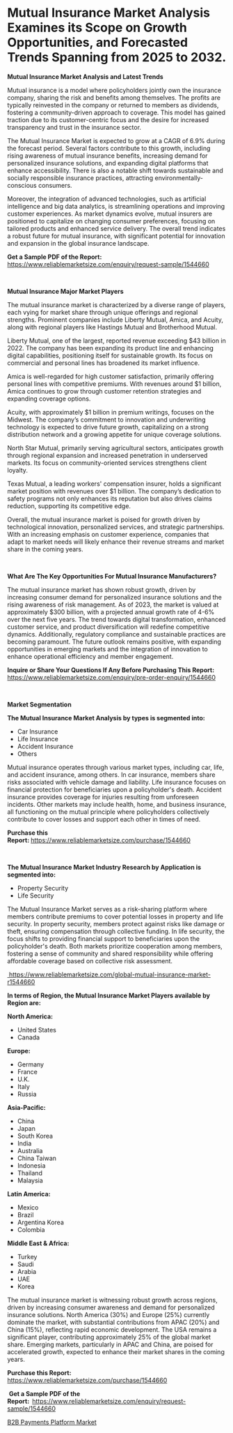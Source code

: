 <p><h1>Mutual Insurance Market Analysis Examines its Scope on Growth Opportunities, and Forecasted Trends Spanning from 2025 to 2032.</h1></p><p><strong>Mutual Insurance Market Analysis and Latest Trends</strong></p>
<p><p>Mutual insurance is a model where policyholders jointly own the insurance company, sharing the risk and benefits among themselves. The profits are typically reinvested in the company or returned to members as dividends, fostering a community-driven approach to coverage. This model has gained traction due to its customer-centric focus and the desire for increased transparency and trust in the insurance sector.</p><p>The Mutual Insurance Market is expected to grow at a CAGR of 6.9% during the forecast period. Several factors contribute to this growth, including rising awareness of mutual insurance benefits, increasing demand for personalized insurance solutions, and expanding digital platforms that enhance accessibility. There is also a notable shift towards sustainable and socially responsible insurance practices, attracting environmentally-conscious consumers. </p><p>Moreover, the integration of advanced technologies, such as artificial intelligence and big data analytics, is streamlining operations and improving customer experiences. As market dynamics evolve, mutual insurers are positioned to capitalize on changing consumer preferences, focusing on tailored products and enhanced service delivery. The overall trend indicates a robust future for mutual insurance, with significant potential for innovation and expansion in the global insurance landscape.</p></p>
<p><strong>Get a Sample PDF of the Report:&nbsp;</strong> <a href="https://www.reliablemarketsize.com/enquiry/request-sample/1544660?utm_campaign=2316&utm_medium=2&utm_source=Github&utm_content=ia&utm_term=09032025&utm_id=mutual-insurance">https://www.reliablemarketsize.com/enquiry/request-sample/1544660</a></p>
<p>&nbsp;</p>
<p><strong>Mutual Insurance Major Market Players</strong></p>
<p><p>The mutual insurance market is characterized by a diverse range of players, each vying for market share through unique offerings and regional strengths. Prominent companies include Liberty Mutual, Amica, and Acuity, along with regional players like Hastings Mutual and Brotherhood Mutual.</p><p>Liberty Mutual, one of the largest, reported revenue exceeding $43 billion in 2022. The company has been expanding its product line and enhancing digital capabilities, positioning itself for sustainable growth. Its focus on commercial and personal lines has broadened its market influence.</p><p>Amica is well-regarded for high customer satisfaction, primarily offering personal lines with competitive premiums. With revenues around $1 billion, Amica continues to grow through customer retention strategies and expanding coverage options.</p><p>Acuity, with approximately $1 billion in premium writings, focuses on the Midwest. The company’s commitment to innovation and underwriting technology is expected to drive future growth, capitalizing on a strong distribution network and a growing appetite for unique coverage solutions.</p><p>North Star Mutual, primarily serving agricultural sectors, anticipates growth through regional expansion and increased penetration in underserved markets. Its focus on community-oriented services strengthens client loyalty.</p><p>Texas Mutual, a leading workers' compensation insurer, holds a significant market position with revenues over $1 billion. The company’s dedication to safety programs not only enhances its reputation but also drives claims reduction, supporting its competitive edge.</p><p>Overall, the mutual insurance market is poised for growth driven by technological innovation, personalized services, and strategic partnerships. With an increasing emphasis on customer experience, companies that adapt to market needs will likely enhance their revenue streams and market share in the coming years.</p></p>
<p>&nbsp;</p>
<p><strong>What Are The Key Opportunities For Mutual Insurance Manufacturers?</strong></p>
<p><p>The mutual insurance market has shown robust growth, driven by increasing consumer demand for personalized insurance solutions and the rising awareness of risk management. As of 2023, the market is valued at approximately $300 billion, with a projected annual growth rate of 4-6% over the next five years. The trend towards digital transformation, enhanced customer service, and product diversification will redefine competitive dynamics. Additionally, regulatory compliance and sustainable practices are becoming paramount. The future outlook remains positive, with expanding opportunities in emerging markets and the integration of innovation to enhance operational efficiency and member engagement.</p></p>
<p><strong>Inquire or Share Your Questions If Any Before Purchasing This Report:</strong> <a href="https://www.reliablemarketsize.com/enquiry/pre-order-enquiry/1544660?utm_campaign=2316&utm_medium=2&utm_source=Github&utm_content=ia&utm_term=09032025&utm_id=mutual-insurance">https://www.reliablemarketsize.com/enquiry/pre-order-enquiry/1544660</a></p>
<p>&nbsp;</p>
<p><strong>Market Segmentation</strong></p>
<p><strong>The Mutual Insurance Market Analysis by types is segmented into:</strong></p>
<p><ul><li>Car Insurance</li><li>Life Insurance</li><li>Accident Insurance</li><li>Others</li></ul></p>
<p><p>Mutual insurance operates through various market types, including car, life, and accident insurance, among others. In car insurance, members share risks associated with vehicle damage and liability. Life insurance focuses on financial protection for beneficiaries upon a policyholder's death. Accident insurance provides coverage for injuries resulting from unforeseen incidents. Other markets may include health, home, and business insurance, all functioning on the mutual principle where policyholders collectively contribute to cover losses and support each other in times of need.</p></p>
<p><strong>Purchase this Report:&nbsp;</strong><a href="https://www.reliablemarketsize.com/purchase/1544660?utm_campaign=2316&utm_medium=2&utm_source=Github&utm_content=ia&utm_term=09032025&utm_id=mutual-insurance">https://www.reliablemarketsize.com/purchase/1544660</a></p>
<p>&nbsp;</p>
<p><strong>The Mutual Insurance Market Industry Research by Application is segmented into:</strong></p>
<p><ul><li>Property Security</li><li>Life Security</li></ul></p>
<p><p>The Mutual Insurance Market serves as a risk-sharing platform where members contribute premiums to cover potential losses in property and life security. In property security, members protect against risks like damage or theft, ensuring compensation through collective funding. In life security, the focus shifts to providing financial support to beneficiaries upon the policyholder's death. Both markets prioritize cooperation among members, fostering a sense of community and shared responsibility while offering affordable coverage based on collective risk assessment.</p></p>
<p><a href="https://www.reliablemarketsize.com/global-mutual-insurance-market-r1544660?utm_campaign=2316&utm_medium=2&utm_source=Github&utm_content=ia&utm_term=09032025&utm_id=mutual-insurance">&nbsp;https://www.reliablemarketsize.com/global-mutual-insurance-market-r1544660</a></p>
<p><strong>In terms of Region, the Mutual Insurance Market Players available by Region are:</strong></p>
<p>
    <p> <strong> North America: </strong>
        <ul>
            <li>United States</li>
            <li>Canada</li>
        </ul>
        </p> 
    <p> <strong> Europe: </strong>
        <ul>
            <li>Germany</li>
            <li>France</li>
            <li>U.K.</li>
            <li>Italy</li>
            <li>Russia</li>
        </ul>
        </p> 
    <p> <strong> Asia-Pacific: </strong>
        <ul>
            <li>China</li>
            <li>Japan</li>
            <li>South Korea</li>
            <li>India</li>
            <li>Australia</li>
            <li>China Taiwan</li>
            <li>Indonesia</li>
            <li>Thailand</li>
            <li>Malaysia</li>
        </ul>
        </p> 
    <p> <strong> Latin America: </strong>
        <ul>
            <li>Mexico</li>
            <li>Brazil</li>
            <li>Argentina Korea</li>
            <li>Colombia</li>
        </ul>
        </p> 
    <p> <strong> Middle East & Africa: </strong>
        <ul>
            <li>Turkey</li>
            <li>Saudi</li>
            <li>Arabia</li>
            <li>UAE</li>
            <li>Korea</li>
        </ul>
    </p>
    </p>
<p><p>The mutual insurance market is witnessing robust growth across regions, driven by increasing consumer awareness and demand for personalized insurance solutions. North America (30%) and Europe (25%) currently dominate the market, with substantial contributions from APAC (20%) and China (15%), reflecting rapid economic development. The USA remains a significant player, contributing approximately 25% of the global market share. Emerging markets, particularly in APAC and China, are poised for accelerated growth, expected to enhance their market shares in the coming years.</p></p>
<p><strong>Purchase this Report: </strong><a href="https://www.reliablemarketsize.com/purchase/1544660?utm_campaign=2316&utm_medium=2&utm_source=Github&utm_content=ia&utm_term=09032025&utm_id=mutual-insurance">https://www.reliablemarketsize.com/purchase/1544660</a></p>
<p>&nbsp;<strong>Get a Sample PDF of the Report:&nbsp;&nbsp;</strong><a href="https://www.reliablemarketsize.com/enquiry/request-sample/1544660?utm_campaign=2316&utm_medium=2&utm_source=Github&utm_content=ia&utm_term=09032025&utm_id=mutual-insurance">https://www.reliablemarketsize.com/enquiry/request-sample/1544660</a></p>
<p><strong></strong></p>
<p><p><a href="https://github.com/bensemilia864/Market-Research-Report-List-1/blob/main/b2b-payments-platform-market.md?utm_campaign=2316&utm_medium=2&utm_source=Github&utm_content=ia&utm_term=09032025&utm_id=mutual-insurance">B2B Payments Platform Market</a></p></p>